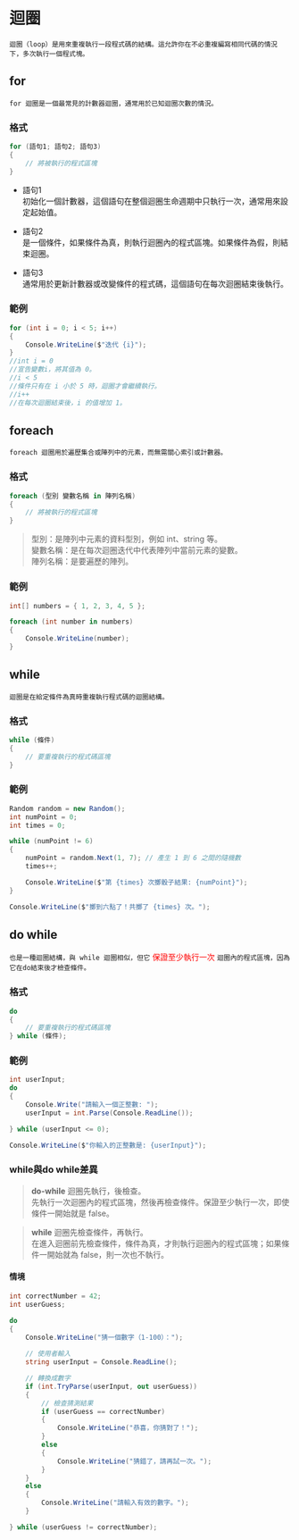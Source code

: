 迴圈
===
`迴圈（loop）是用來重複執行一段程式碼的結構。這允許你在不必重複編寫相同代碼的情況下，多次執行一個程式塊。`

for
---
`for 迴圈是一個最常見的計數器迴圈，通常用於已知迴圈次數的情況。`

### 格式
```C#
for (語句1; 語句2; 語句3)
{
    // 將被執行的程式區塊
}
```
* 語句1   
    初始化一個計數器，這個語句在整個迴圈生命週期中只執行一次，通常用來設定起始值。

* 語句2  
    是一個條件，如果條件為真，則執行迴圈內的程式區塊。如果條件為假，則結束迴圈。

* 語句3  
    通常用於更新計數器或改變條件的程式碼，這個語句在每次迴圈結束後執行。

### 範例
```C#
for (int i = 0; i < 5; i++)
{
    Console.WriteLine($"迭代 {i}");
}
//int i = 0
//宣告變數i，將其值為 0。
//i < 5
//條件只有在 i 小於 5 時，迴圈才會繼續執行。
//i++
//在每次迴圈結束後，i 的值增加 1。
```

foreach
---
`foreach 迴圈用於遍歷集合或陣列中的元素，而無需關心索引或計數器。`

### 格式
```C#
foreach (型別 變數名稱 in 陣列名稱)
{
    // 將被執行的程式區塊
}
```
>型別：是陣列中元素的資料型別，例如 int、string 等。  
>變數名稱：是在每次迴圈迭代中代表陣列中當前元素的變數。  
>陣列名稱：是要遍歷的陣列。


### 範例
```C#
int[] numbers = { 1, 2, 3, 4, 5 };

foreach (int number in numbers)
{
    Console.WriteLine(number);
}
```

while
---
`迴圈是在給定條件為真時重複執行程式碼的迴圈結構。`
### 格式
```C#
while (條件)
{
    // 要重複執行的程式碼區塊
}
```

### 範例
```C#
Random random = new Random();
int numPoint = 0;
int times = 0;

while (numPoint != 6)
{
    numPoint = random.Next(1, 7); // 產生 1 到 6 之間的隨機數
    times++;

    Console.WriteLine($"第 {times} 次擲骰子結果: {numPoint}");
}

Console.WriteLine($"擲到六點了！共擲了 {times} 次。");

```


do while
---

`也是一種迴圈結構，與 while 迴圈相似，但它`<font color=red> 保證至少執行一次 </font> `迴圈內的程式區塊，因為它在do結束後才檢查條件。`

### 格式
```C#
do
{
    // 要重複執行的程式碼區塊
} while (條件);
```

### 範例
```C#
int userInput;
do
{
    Console.Write("請輸入一個正整數: ");
    userInput = int.Parse(Console.ReadLine());

} while (userInput <= 0);

Console.WriteLine($"你輸入的正整數是: {userInput}");
```


### while與do while差異
>**do-while** 迴圈先執行，後檢查。  
先執行一次迴圈內的程式區塊，然後再檢查條件。保證至少執行一次，即使條件一開始就是 false。

>**while** 迴圈先檢查條件，再執行。  
在進入迴圈前先檢查條件，條件為真，才則執行迴圈內的程式區塊；如果條件一開始就為 false，則一次也不執行。
#### 情境
```C#
int correctNumber = 42;
int userGuess;

do
{
    Console.WriteLine("猜一個數字（1-100）：");
    
    // 使用者輸入
    string userInput = Console.ReadLine();

    // 轉換成數字
    if (int.TryParse(userInput, out userGuess))
    {
        // 檢查猜測結果
        if (userGuess == correctNumber)
        {
            Console.WriteLine("恭喜，你猜對了！");
        }
        else
        {
            Console.WriteLine("猜錯了，請再試一次。");
        }
    }
    else
    {
        Console.WriteLine("請輸入有效的數字。");
    }

} while (userGuess != correctNumber);

```